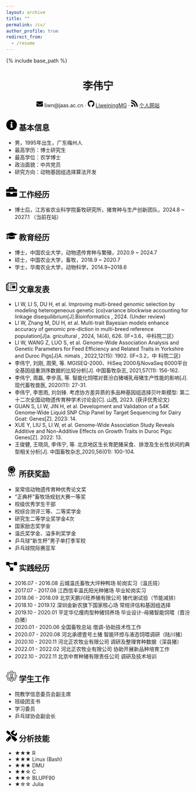 ```yaml
---
layout: archive
title: ""
permalink: /cv/
author_profile: true
redirect_from:
  - /resume
---
```


{% include base_path %}

 <center>
     <h1>李伟宁</h1>
     <div>
         <span>
             <img src="/images/envelope-solid.svg" width="18px">
             liwn@jaas.ac.cn
         </span>
         ·
         <span>
             <img src="/images/github-brands.svg" width="18px">
             <a href="https://github.com/liweiningmg">LiweiningMG</a>
         </span>
         ·
         <span>
             <img src="/images/rss-solid.svg" width="18px">
             <a href="https://liweining.cn">个人网站</a>
         </span>
     </div>
 </center>


## <img src="/images/info-circle-solid.svg" width="30px"> 基本信息 

 - 男，1995年出生，广东梅州人
 - 最高学历：博士研究生
 - 最高学位：农学博士
 - 政治面貌：中共党员
 - 研究方向：动物基因组选择算法开发

## <img src="/images/briefcase-solid.svg" width="30px"> 工作经历

- 博士后，江苏省农业科学院畜牧研究所，猪育种与生产创新团队，2024.8 ~ 2027.1 （当前在站）

## <img src="/images/graduation-cap-solid.svg" width="30px"> 教育经历

- 博士，中国农业大学，动物遗传育种与繁殖，2020.9 ~ 2024.7
- 硕士，中国农业大学，畜牧，2018.9 ~ 2020.7
- 学士，华南农业大学，动物科学，2014.9~2018.6

## <img src="/images/paper-publications.svg" width="30px"> 文章发表

- LI W, LI S, DU H, et al. Improving multi-breed genomic selection by modeling heterogeneous genetic (co)variance blockwise accounting for linkage disequilibrium[J].Bioinformatics , 2024. (Under review)
- LI W, Zhang M, DU H, et al. Multi-trait Bayesian models enhance accuracy of genomic pre-diction in multi-breed reference population[J]a. gricultural , 2024, 14(4), 626. (IF=3.6，中科院二区)
- LI W, WANG Z, LUO S, et al. Genome-Wide Association Analysis and Genetic Parameters for Feed Efficiency and Related Traits in Yorkshire and Duroc Pigs[J]A. nimals , 2022,12(15): 1902. (IF=3.2，中
科院二区)
- 李伟宁, 刘刚, 周荣, 等. MGISEQ-2000、HiSeq 2000与NovaSeq 6000平台全基因组重测序数据的比较分析[J]. 中国畜牧杂志, 2021,57(11): 156-162.
- 李伟宁, 周磊, 李步高, 等. 智能化饲喂对晋汾白猪哺乳母猪生产性能的影响[J]. 现代畜牧兽医, 2020(11): 27-31.
- 李伟宁, 李思雨, 刘剑锋. 考虑协方差异质的多品种基因组选择贝叶斯模型: 第二十二次全国动物遗传育种学术讨论会[C]. 山西, 2023. (获评优秀论文)
- GUAN S, LI W, JIN H, et al. Development and Validation of a 54K Genome‐Wide Liquid SNP Chip Panel by Target Sequencing for Dairy Goat: Genes[Z]. 2023: 14.
- XUE Y, LIU S, LI W, et al. Genome-Wide Association Study Reveals Additive and Non-Additive Effects on Growth Traits in Duroc Pigs: Genes[Z]. 2022: 13.
- 王俊健, 王晓凤, 李伟宁, 等. 北京地区生长育肥猪采食、排泄及生长性状间的典型相关分析[J]. 中国畜牧杂志,2020,56(01): 100-104.

## <img src="/images/award-svgrepo-com.svg" width="30px"> 所获奖励

- 吴常信动物遗传育种优秀论文奖
- “正典杯”畜牧场规划大赛一等奖
- 校级优秀学生干部
- 校综合测评三等、二等奖学金
- 研究生二等学业奖学金4次
- 国家励志奖学金
- 温氏奖学金、溢多利奖学金
- 乒乓球“新生杯”男子单打季军校
- 乒乓球院际赛亚军

## <img src="/images/project-diagram-solid.svg" width="30px"> 实践经历

- 2016.07 - 2016.08  云城温氏畜牧大坪种鸭场  轮岗实习（温氏班）
- 2017.07 - 2017.08  江西信丰温氏阳光种猪场  毕业轮岗实习
- 2018.06 - 2018.09  北京天鹏兴旺养殖有限公司  猪代谢试验（节能减排）
- 2018.10 - 2019.12  深圳金新农旗下国家核心场  常规评估和基因组选择
- 2019.10 - 2020.01  平定华亿痩肉型种猪饲养场  毕业设计-母猪智能饲喂（晋汾白猪）
- 2020.01 - 2020.06  全国畜牧总站  借调-协助技术性工作
- 2020.07 - 2020.08  河北承德壹号土猪  智能环控与液态饲喂调研（陆川猪）
- 2020.10 - 2020.11  河北正农牧业有限公司  调研及整理育种数据（深县猪）
- 2022.01 - 2022.02  河北正农牧业有限公司  协助开展新品种培育工作
- 2022.10 - 2022.11  北京中育种猪有限责任公司  调研及技术培训

## <img src="/images/job-svgrepo-com.svg" width="30px"> 学生工作

- 院教学信息委员会副主席
- 班级团支书
- 学习委员
- 乒乓球协会副会长

## <img src="/images/tools-solid.svg" width="30px"> 分析技能

- ★★★ R
- ★★★ Linux (Bash)
- ★★★ DMU
- ★★☆ C
- ★★☆ BLUPF90
- ★☆☆ Julia
